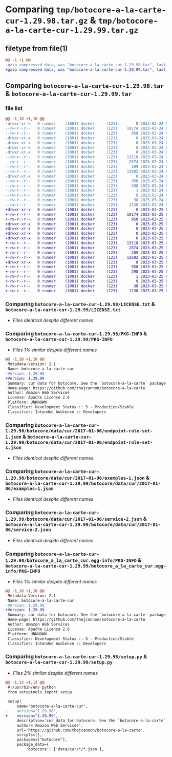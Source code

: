 # Comparing `tmp/botocore-a-la-carte-cur-1.29.98.tar.gz` & `tmp/botocore-a-la-carte-cur-1.29.99.tar.gz`

## filetype from file(1)

```diff
@@ -1 +1 @@
-gzip compressed data, was "botocore-a-la-carte-cur-1.29.98.tar", last modified: Fri Mar 24 01:24:11 2023, max compression
+gzip compressed data, was "botocore-a-la-carte-cur-1.29.99.tar", last modified: Sat Mar 25 01:22:30 2023, max compression
```

## Comparing `botocore-a-la-carte-cur-1.29.98.tar` & `botocore-a-la-carte-cur-1.29.99.tar`

### file list

```diff
@@ -1,18 +1,18 @@
-drwxr-xr-x   0 runner    (1001) docker     (123)        0 2023-03-24 01:24:11.401866 botocore-a-la-carte-cur-1.29.98/
--rw-r--r--   0 runner    (1001) docker     (123)    10174 2023-03-24 01:24:11.000000 botocore-a-la-carte-cur-1.29.98/LICENSE.txt
--rw-r--r--   0 runner    (1001) docker     (123)      950 2023-03-24 01:24:11.401866 botocore-a-la-carte-cur-1.29.98/PKG-INFO
-drwxr-xr-x   0 runner    (1001) docker     (123)        0 2023-03-24 01:24:11.401866 botocore-a-la-carte-cur-1.29.98/botocore/
-drwxr-xr-x   0 runner    (1001) docker     (123)        0 2023-03-24 01:24:11.401866 botocore-a-la-carte-cur-1.29.98/botocore/data/
-drwxr-xr-x   0 runner    (1001) docker     (123)        0 2023-03-24 01:24:11.401866 botocore-a-la-carte-cur-1.29.98/botocore/data/cur/
-drwxr-xr-x   0 runner    (1001) docker     (123)        0 2023-03-24 01:24:11.401866 botocore-a-la-carte-cur-1.29.98/botocore/data/cur/2017-01-06/
--rw-r--r--   0 runner    (1001) docker     (123)    13118 2023-03-24 01:23:57.000000 botocore-a-la-carte-cur-1.29.98/botocore/data/cur/2017-01-06/endpoint-rule-set-1.json
--rw-r--r--   0 runner    (1001) docker     (123)     2874 2023-03-24 01:23:57.000000 botocore-a-la-carte-cur-1.29.98/botocore/data/cur/2017-01-06/examples-1.json
--rw-r--r--   0 runner    (1001) docker     (123)      209 2023-03-24 01:23:57.000000 botocore-a-la-carte-cur-1.29.98/botocore/data/cur/2017-01-06/paginators-1.json
--rw-r--r--   0 runner    (1001) docker     (123)    12682 2023-03-24 01:23:57.000000 botocore-a-la-carte-cur-1.29.98/botocore/data/cur/2017-01-06/service-2.json
-drwxr-xr-x   0 runner    (1001) docker     (123)        0 2023-03-24 01:24:11.401866 botocore-a-la-carte-cur-1.29.98/botocore_a_la_carte_cur.egg-info/
--rw-r--r--   0 runner    (1001) docker     (123)      950 2023-03-24 01:24:11.000000 botocore-a-la-carte-cur-1.29.98/botocore_a_la_carte_cur.egg-info/PKG-INFO
--rw-r--r--   0 runner    (1001) docker     (123)      398 2023-03-24 01:24:11.000000 botocore-a-la-carte-cur-1.29.98/botocore_a_la_carte_cur.egg-info/SOURCES.txt
--rw-r--r--   0 runner    (1001) docker     (123)        1 2023-03-24 01:24:11.000000 botocore-a-la-carte-cur-1.29.98/botocore_a_la_carte_cur.egg-info/dependency_links.txt
--rw-r--r--   0 runner    (1001) docker     (123)        9 2023-03-24 01:24:11.000000 botocore-a-la-carte-cur-1.29.98/botocore_a_la_carte_cur.egg-info/top_level.txt
--rw-r--r--   0 runner    (1001) docker     (123)       38 2023-03-24 01:24:11.401866 botocore-a-la-carte-cur-1.29.98/setup.cfg
--rw-r--r--   0 runner    (1001) docker     (123)     1130 2023-03-24 01:24:11.000000 botocore-a-la-carte-cur-1.29.98/setup.py
+drwxr-xr-x   0 runner    (1001) docker     (123)        0 2023-03-25 01:22:30.678840 botocore-a-la-carte-cur-1.29.99/
+-rw-r--r--   0 runner    (1001) docker     (123)    10174 2023-03-25 01:22:30.000000 botocore-a-la-carte-cur-1.29.99/LICENSE.txt
+-rw-r--r--   0 runner    (1001) docker     (123)      950 2023-03-25 01:22:30.678840 botocore-a-la-carte-cur-1.29.99/PKG-INFO
+drwxr-xr-x   0 runner    (1001) docker     (123)        0 2023-03-25 01:22:30.678840 botocore-a-la-carte-cur-1.29.99/botocore/
+drwxr-xr-x   0 runner    (1001) docker     (123)        0 2023-03-25 01:22:30.678840 botocore-a-la-carte-cur-1.29.99/botocore/data/
+drwxr-xr-x   0 runner    (1001) docker     (123)        0 2023-03-25 01:22:30.678840 botocore-a-la-carte-cur-1.29.99/botocore/data/cur/
+drwxr-xr-x   0 runner    (1001) docker     (123)        0 2023-03-25 01:22:30.678840 botocore-a-la-carte-cur-1.29.99/botocore/data/cur/2017-01-06/
+-rw-r--r--   0 runner    (1001) docker     (123)    13118 2023-03-25 01:22:12.000000 botocore-a-la-carte-cur-1.29.99/botocore/data/cur/2017-01-06/endpoint-rule-set-1.json
+-rw-r--r--   0 runner    (1001) docker     (123)     2874 2023-03-25 01:22:12.000000 botocore-a-la-carte-cur-1.29.99/botocore/data/cur/2017-01-06/examples-1.json
+-rw-r--r--   0 runner    (1001) docker     (123)      209 2023-03-25 01:22:12.000000 botocore-a-la-carte-cur-1.29.99/botocore/data/cur/2017-01-06/paginators-1.json
+-rw-r--r--   0 runner    (1001) docker     (123)    12682 2023-03-25 01:22:12.000000 botocore-a-la-carte-cur-1.29.99/botocore/data/cur/2017-01-06/service-2.json
+drwxr-xr-x   0 runner    (1001) docker     (123)        0 2023-03-25 01:22:30.678840 botocore-a-la-carte-cur-1.29.99/botocore_a_la_carte_cur.egg-info/
+-rw-r--r--   0 runner    (1001) docker     (123)      950 2023-03-25 01:22:30.000000 botocore-a-la-carte-cur-1.29.99/botocore_a_la_carte_cur.egg-info/PKG-INFO
+-rw-r--r--   0 runner    (1001) docker     (123)      398 2023-03-25 01:22:30.000000 botocore-a-la-carte-cur-1.29.99/botocore_a_la_carte_cur.egg-info/SOURCES.txt
+-rw-r--r--   0 runner    (1001) docker     (123)        1 2023-03-25 01:22:30.000000 botocore-a-la-carte-cur-1.29.99/botocore_a_la_carte_cur.egg-info/dependency_links.txt
+-rw-r--r--   0 runner    (1001) docker     (123)        9 2023-03-25 01:22:30.000000 botocore-a-la-carte-cur-1.29.99/botocore_a_la_carte_cur.egg-info/top_level.txt
+-rw-r--r--   0 runner    (1001) docker     (123)       38 2023-03-25 01:22:30.678840 botocore-a-la-carte-cur-1.29.99/setup.cfg
+-rw-r--r--   0 runner    (1001) docker     (123)     1130 2023-03-25 01:22:30.000000 botocore-a-la-carte-cur-1.29.99/setup.py
```

### Comparing `botocore-a-la-carte-cur-1.29.98/LICENSE.txt` & `botocore-a-la-carte-cur-1.29.99/LICENSE.txt`

 * *Files identical despite different names*

### Comparing `botocore-a-la-carte-cur-1.29.98/PKG-INFO` & `botocore-a-la-carte-cur-1.29.99/PKG-INFO`

 * *Files 1% similar despite different names*

```diff
@@ -1,10 +1,10 @@
 Metadata-Version: 2.1
 Name: botocore-a-la-carte-cur
-Version: 1.29.98
+Version: 1.29.99
 Summary: cur data for botocore. See the `botocore-a-la-carte` package for more info.
 Home-page: https://github.com/thejcannon/botocore-a-la-carte
 Author: Amazon Web Services
 License: Apache License 2.0
 Platform: UNKNOWN
 Classifier: Development Status :: 5 - Production/Stable
 Classifier: Intended Audience :: Developers
```

### Comparing `botocore-a-la-carte-cur-1.29.98/botocore/data/cur/2017-01-06/endpoint-rule-set-1.json` & `botocore-a-la-carte-cur-1.29.99/botocore/data/cur/2017-01-06/endpoint-rule-set-1.json`

 * *Files identical despite different names*

### Comparing `botocore-a-la-carte-cur-1.29.98/botocore/data/cur/2017-01-06/examples-1.json` & `botocore-a-la-carte-cur-1.29.99/botocore/data/cur/2017-01-06/examples-1.json`

 * *Files identical despite different names*

### Comparing `botocore-a-la-carte-cur-1.29.98/botocore/data/cur/2017-01-06/service-2.json` & `botocore-a-la-carte-cur-1.29.99/botocore/data/cur/2017-01-06/service-2.json`

 * *Files identical despite different names*

### Comparing `botocore-a-la-carte-cur-1.29.98/botocore_a_la_carte_cur.egg-info/PKG-INFO` & `botocore-a-la-carte-cur-1.29.99/botocore_a_la_carte_cur.egg-info/PKG-INFO`

 * *Files 1% similar despite different names*

```diff
@@ -1,10 +1,10 @@
 Metadata-Version: 2.1
 Name: botocore-a-la-carte-cur
-Version: 1.29.98
+Version: 1.29.99
 Summary: cur data for botocore. See the `botocore-a-la-carte` package for more info.
 Home-page: https://github.com/thejcannon/botocore-a-la-carte
 Author: Amazon Web Services
 License: Apache License 2.0
 Platform: UNKNOWN
 Classifier: Development Status :: 5 - Production/Stable
 Classifier: Intended Audience :: Developers
```

### Comparing `botocore-a-la-carte-cur-1.29.98/setup.py` & `botocore-a-la-carte-cur-1.29.99/setup.py`

 * *Files 2% similar despite different names*

```diff
@@ -1,13 +1,13 @@
 #!/usr/bin/env python
 from setuptools import setup
 
 setup(
     name='botocore-a-la-carte-cur',
-    version="1.29.98",
+    version="1.29.99",
     description='cur data for botocore. See the `botocore-a-la-carte` package for more info.',
     author='Amazon Web Services',
     url='https://github.com/thejcannon/botocore-a-la-carte',
     scripts=[],
     packages=["botocore"],
     package_data={
         'botocore': ['data/cur/*/*.json'],
```

